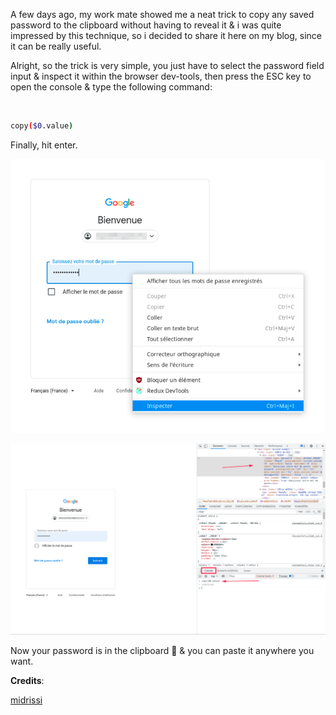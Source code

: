 A few days ago, my work mate showed me a neat trick to copy any saved password to the clipboard without having to reveal it & i was quite impressed by this technique, so i decided to share it here on my blog, since it can be really useful.

Alright, so the trick is very simple, you just have to select the password field input & inspect it within the browser dev-tools, then press the ESC key to open the console & type the following command:

<br/>

```bash
copy($0.value)
```

Finally, hit enter.

![copy-password-tip-1](./assets/img/posts/copy-password-tip-1.png)

![copy-password-tip-2](./assets/img/posts/copy-password-tip-2.png)

Now your password is in the clipboard 🤫 & you can paste it anywhere you want.

**Credits**:

[midrissi](https://github.com/midrissi)
